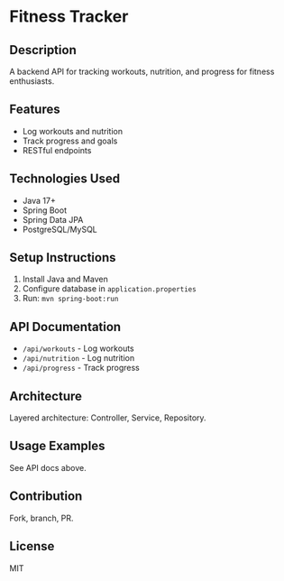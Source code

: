 # Fitness Tracker

## Description
A backend API for tracking workouts, nutrition, and progress for fitness enthusiasts.

## Features
- Log workouts and nutrition
- Track progress and goals
- RESTful endpoints

## Technologies Used
- Java 17+
- Spring Boot
- Spring Data JPA
- PostgreSQL/MySQL

## Setup Instructions
1. Install Java and Maven
2. Configure database in `application.properties`
3. Run: `mvn spring-boot:run`

## API Documentation
- `/api/workouts` - Log workouts
- `/api/nutrition` - Log nutrition
- `/api/progress` - Track progress

## Architecture
Layered architecture: Controller, Service, Repository.

## Usage Examples
See API docs above.

## Contribution
Fork, branch, PR.

## License
MIT
